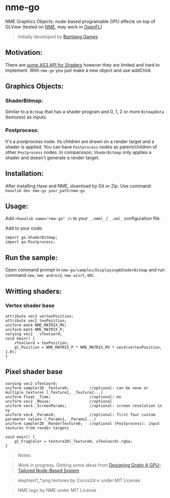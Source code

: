 # nme-go
NME Graphics Objects: node-based programable GPU effects on top of GLView (tested on [NME](https://github.com/haxenme/nme), may work in [OpenFL](http://www.openfl.org/))
 >Initially developed by [Bamtang Games](http://www.bamtang.com)

## Motivation: 

There are [some AS3 API for Shaders](https://help.adobe.com/en_US/as3/dev/WS065D20A7-F721-4a0c-8581-4D188E6FD606.html) however they are limited and hard to implement. With `nme-go` you just make a new object and use addChild.

## Graphics Objects: 

### ShaderBitmap: 

Similar to a `Bitmap` that has a shader program and 0, 1, 2 or more `BitmapData` (textures) as inputs

### Postprocess: 

It's a postprocess node. Its children are drawn on a render target and a shader is applied. You can have `Postprocess` nodes as parent/children of other `Postprocess` nodes. In comparisson, `ShaderBitmap` only applies a shader and doesn't generate a render target.

## Installation:
After installing Haxe and NME, download by Git or Zip. Use command: ```haxelib dev nme-go your_path/nme-go``` 

## Usage:
Add ```<haxelib name="nme-go" />``` to your `_.nmml_` / `_.xml_` configuration file.

Add to your code:
```
import go.ShaderBitmap; 
import go.Postprocess;
```

## Run the sample:
Open command prompt in `nme-go/samples/DisplayingAShaderBitmap` and run command ```nme```, ```nme android```, ```nme winrt```, etc.

## Writting shaders:

### Vertex shader base
```
attribute vec3 vertexPosition;
attribute vec2 texPosition;
uniform mat4 NME_MATRIX_MV;
uniform mat4 NME_MATRIX_P;
varying vec2   vTexCoord;
void main() {            
    vTexCoord = texPosition;
    gl_Position = NME_MATRIX_P * NME_MATRIX_MV * vec4(vertexPosition, 1.0);
}
```

## Pixel shader base

```
varying vec2 vTexCoord;
uniform sampler2D _Texture0;         //optional: can be none or multiple textures (_Texture1, _Texture2...)
uniform float _Time;                 //optional: ms
uniform vec2 _Mouse;                 //optional
uniform vec4 _ScreenParams;          //optional: screen resolution in xy
uniform vec4 _Params0;               //optional: first four custom parameter values (_Params1, _Params2...)
uniform sampler2D _RenderTexture0;   //optional (Postprocess): input textures from render targets 

void main() {  
    gl_FragColor = texture2D(_Texture0, vTexCoord).rgba;
}  
```

 >Notes:

 >Work in progress. Getting some ideas from [Designing Gratin A GPU-Tailored Node-Based System](http://jcgt.org/published/0004/04/03/)

 >elephant1_*.png textures by Cocos2d-x under MIT License

 >NME logo by NME under MIT License
